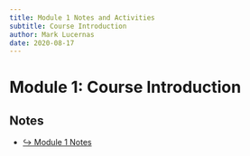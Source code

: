 ```yaml
---
title: Module 1 Notes and Activities
subtitle: Course Introduction
author: Mark Lucernas
date: 2020-08-17
---
```



# Module 1: Course Introduction

## Notes

- [↪ Module 1 Notes](notes)

